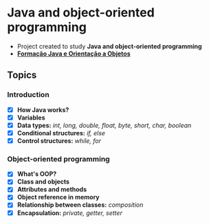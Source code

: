 # Java and object-oriented programming

- Project created to study **Java and object-oriented programming** 
- **[Formação Java e Orientação a Objetos](https://cursos.alura.com.br/formacao-java)** 

## Topics

### Introduction
- [x]  **How Java works?**
- [x]  **Variables**
- [x]  **Data types:** *int, long, double, float, byte, short, char, boolean*
- [x]  **Conditional structures:** *if, else*
- [x]  **Control structures:** *while, for*

### Object-oriented programming
- [x]  **What's OOP?**
- [x]  **Class and objects**
- [x]  **Attributes and methods**
- [x]  **Object reference in memory**
- [x]  **Relationship between classes:** *composition*
- [x]  **Encapsulation:** *private, getter, setter*
